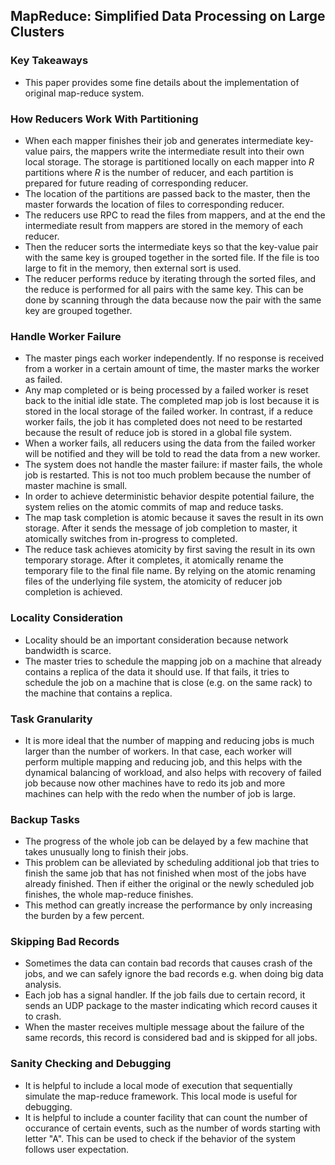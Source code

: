 ## MapReduce: Simplified Data Processing on Large Clusters

### Key Takeaways

- This paper provides some fine details about the implementation of original map-reduce system.


### How Reducers Work With Partitioning

- When each mapper finishes their job and generates intermediate key-value pairs, the mappers write the intermediate result into their own local storage. The storage is partitioned locally on each mapper into $R$ partitions where $R$ is the number of reducer, and each partition is prepared for future reading of corresponding reducer.
- The location of the partitions are passed back to the master, then the master forwards the location of files to corresponding reducer.
- The reducers use RPC to read the files from mappers, and at the end the intermediate result from mappers are stored in the memory of each reducer. 
- Then the reducer sorts the intermediate keys so that the key-value pair with the same key is grouped together in the sorted file. If the file is too large to fit in the memory, then external sort is used.
- The reducer performs reduce by iterating through the sorted files, and the reduce is performed for all pairs with the same key. This can be done by scanning through the data because now the pair with the same key are grouped together.


### Handle Worker Failure

- The master pings each worker independently. If no response is received from a worker in a certain amount of time, the master marks the worker as failed.
- Any map completed or is being processed by a failed worker is reset back to the initial idle state. The completed map job is lost because it is stored in the local storage of the failed worker. In contrast, if a reduce worker fails, the job it has completed does not need to be restarted because the result of reduce job is stored in a global file system.
- When a worker fails, all reducers using the data from the failed worker will be notified and they will be told to read the data from a new worker.
- The system does not handle the master failure: if master fails, the whole job is restarted. This is not too much problem because the number of master machine is small.
- In order to achieve deterministic behavior despite potential failure, the system relies on the atomic commits of map and reduce tasks.
- The map task completion is atomic because it saves the result in its own storage. After it sends the message of job completion to master, it atomically switches from in-progress to completed.
- The reduce task achieves atomicity by first saving the result in its own temporary storage. After it completes, it atomically rename the temporary file to the final file name. By relying on the atomic renaming files of the underlying file system, the atomicity of reducer job completion is achieved.

### Locality Consideration

- Locality should be an important consideration because network bandwidth is scarce.
- The master tries to schedule the mapping job on a machine that already contains a replica of the data it should use. If that fails, it tries to schedule the job on a machine that is close (e.g. on the same rack) to the machine that contains a replica.

### Task Granularity

- It is more ideal that the number of mapping and reducing jobs is much larger than the number of workers. In that case, each worker will perform multiple mapping and reducing job, and this helps with the dynamical balancing of workload, and also helps with recovery of failed job because now other machines have to redo its job and more machines can help with the redo when the number of job is large.

### Backup Tasks

- The progress of the whole job can be delayed by a few machine that takes unusually long to finish their jobs.
- This problem can be alleviated by scheduling additional job that tries to finish the same job that has not finished when most of the jobs have already finished. Then if either the original or the newly scheduled job finishes, the whole map-reduce finishes.
- This method can greatly increase the performance by only increasing the burden by a few percent.


### Skipping Bad Records

- Sometimes the data can contain bad records that causes crash of the jobs, and we can safely ignore the bad records e.g. when doing big data analysis.
- Each job has a signal handler. If the job fails due to certain record, it sends an UDP package to the master indicating which record causes it to crash.
- When the master receives multiple message about the failure of the same records, this record is considered bad and is skipped for all jobs.

### Sanity Checking and Debugging

- It is helpful to include a local mode of execution that sequentially simulate the map-reduce framework. This local mode is useful for debugging.
- It is helpful to include a counter facility that can count the number of occurance of certain events, such as the number of words starting with letter "A". This can be used to check if the behavior of the system follows user expectation.










